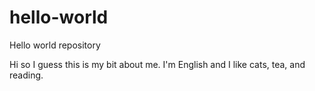 # hello-world
Hello world repository


Hi so I guess this is my bit about me. I'm English and I like cats, tea, and reading.
